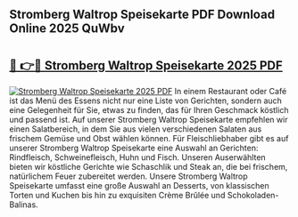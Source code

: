 ## Stromberg Waltrop Speisekarte PDF Download Online 2025 QuWbv

# <h2><a href="http://gcd809.nevu.top/?p=Stromberg+Waltrop+Speisekarte">🔗 👉🔴 Stromberg Waltrop Speisekarte 2025 PDF</a></h2>

[![Stromberg Waltrop Speisekarte 2025 PDF](https://i.imgur.com/dBaPXMq.png)](http://gcd809.nevu.top/?p=Stromberg+Waltrop+Speisekarte)
In einem Restaurant oder Café ist das Menü des Essens nicht nur eine Liste von Gerichten, sondern auch eine Gelegenheit für Sie, etwas zu finden, das für Ihren Geschmack köstlich und passend ist. Auf unserer Stromberg Waltrop Speisekarte empfehlen wir einen Salatbereich, in dem Sie aus vielen verschiedenen Salaten aus frischem Gemüse und Obst wählen können. Für Fleischliebhaber gibt es auf unserer Stromberg Waltrop Speisekarte eine Auswahl an Gerichten: Rindfleisch, Schweinefleisch, Huhn und Fisch. Unseren Auserwählten bieten wir köstliche Gerichte wie Schaschlik und Steak an, die bei frischem, natürlichem Feuer zubereitet werden. Unsere Stromberg Waltrop Speisekarte umfasst eine große Auswahl an Desserts, von klassischen Torten und Kuchen bis hin zu exquisiten Crème Brûlée und Schokoladen-Balinas.
